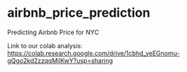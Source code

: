 # airbnb_price_prediction
Predicting Airbnb Price for NYC

Link to our colab analysis:
https://colab.research.google.com/drive/1cbhd_veEGnomu-gQgo2kd2zzqqMjIKwY?usp=sharing
